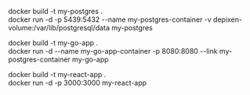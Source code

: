 docker build -t my-postgres .  
docker run -d -p 5439:5432 --name my-postgres-container -v depixen-volume:/var/lib/postgresql/data my-postgres

docker build -t my-go-app .  
docker run -d --name my-go-app-container -p 8080:8080 --link my-postgres-container my-go-app

docker build -t my-react-app .  
docker run -d -p 3000:3000 my-react-app
